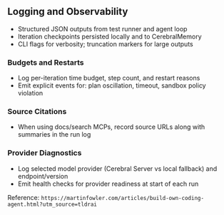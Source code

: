 ## Logging and Observability

- Structured JSON outputs from test runner and agent loop
- Iteration checkpoints persisted locally and to CerebralMemory
- CLI flags for verbosity; truncation markers for large outputs

### Budgets and Restarts

- Log per-iteration time budget, step count, and restart reasons
- Emit explicit events for: plan oscillation, timeout, sandbox policy violation

### Source Citations

- When using docs/search MCPs, record source URLs along with summaries in the run log

### Provider Diagnostics

- Log selected model provider (Cerebral Server vs local fallback) and endpoint/version
- Emit health checks for provider readiness at start of each run

Reference: `https://martinfowler.com/articles/build-own-coding-agent.html?utm_source=tldrai`

